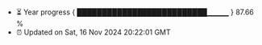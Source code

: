 - ⏳ Year progress { ██████████████████████████▁▁▁▁ } 87.66 %
- ⏰ Updated on Sat, 16 Nov 2024 20:22:01 GMT

